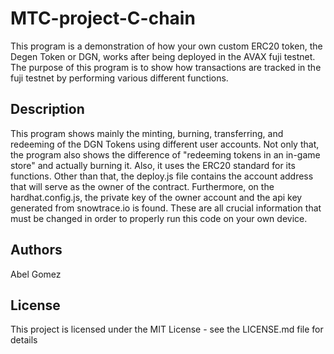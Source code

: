 # MTC-project-C-chain

This program is a demonstration of how your own custom ERC20 token, the Degen Token or DGN, works after being deployed in the AVAX fuji testnet. The purpose of this program is to show how transactions are tracked in the fuji testnet by performing various different functions.

## Description

This program shows mainly the minting, burning, transferring, and redeeming of the DGN Tokens using different user accounts. Not only that, the program also shows the difference of "redeeming tokens in an in-game store" and actually burning it. Also, it uses the ERC20 standard for its functions. Other than that, the deploy.js file contains the account address that will serve as the owner of the contract. Furthermore, on the hardhat.config.js, the private key of the owner account and the api key generated from snowtrace.io is found. These are all crucial information that must be changed in order to properly run this code on your own device.

## Authors

Abel Gomez  

## License

This project is licensed under the MIT License - see the LICENSE.md file for details
